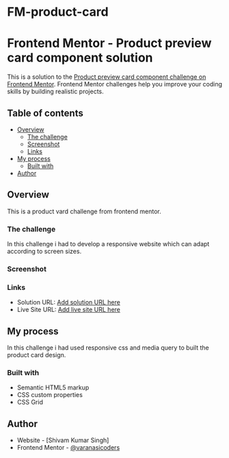 # FM-product-card
# Frontend Mentor - Product preview card component solution

This is a solution to the [Product preview card component challenge on Frontend Mentor](https://www.frontendmentor.io/challenges/product-preview-card-component-GO7UmttRfa). Frontend Mentor challenges help you improve your coding skills by building realistic projects. 

## Table of contents

- [Overview](#overview)
  - [The challenge](#the-challenge)
  - [Screenshot](#screenshot)
  - [Links](#links)
- [My process](#my-process)
  - [Built with](#built-with)
- [Author](#author)


## Overview
This is a product vard challenge from frontend mentor. 
### The challenge
In this challenge i had to develop a responsive website which can adapt according to screen sizes.

### Screenshot


### Links

- Solution URL: [Add solution URL here](https://your-solution-url.com)
- Live Site URL: [Add live site URL here](https://your-live-site-url.com)

## My process
In this challenge i had used responsive css and media query to built the product card design.
### Built with

- Semantic HTML5 markup
- CSS custom properties
- CSS Grid

## Author

- Website - [Shivam Kumar Singh]
- Frontend Mentor - [@varanasicoders](https://www.frontendmentor.io/profile/varanasicoders)
